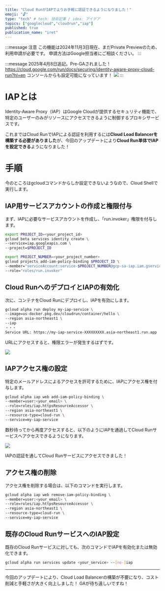 ```yaml
---
title: "Cloud RunがIAPでよりお手軽に認証できるようになりました！"
emoji: "🔓"
type: "tech" # tech: 技術記事 / idea: アイデア
topics: ["googlecloud","cloudrun","iap"]
published: true
publication_name: "iret"
---
```


:::message
注意
この機能は2024年11月3日現在、まだPrivate Previewのため、利用申請が必要です。
申請方法はGoogle担当者にご相談ください。
:::

:::message
2025年4月8日追記。Pre-GAされました！
https://cloud.google.com/run/docs/securing/identity-aware-proxy-cloud-run?hl=en
コンソールからも設定可能になっています！
![](https://storage.googleapis.com/zenn-user-upload/44d936a84131-20250408.png)
:::

# IAPとは
Identity-Aware Proxy（IAP）はGoogle Cloudが提供するセキュリティ機能で、特定のユーザーのみがリソースにアクセスできるように制御するプロキシサービスです。

これまではCloud RunでIAPによる認証を利用するには**Cloud Load Balancerを構築する必要がありました**が、今回のアップデートにより**Cloud Run単体でIAPを設定できる**ようになりました！

# 手順
今のところはgcloudコマンドからしか設定できないようなので、Cloud Shellで実行します。

## IAP用サービスアカウントの作成と権限付与
まず、IAPに必要なサービスアカウントを作成し、「run.invoker」権限を付与します。

```bash
export PROJECT_ID=<your_project_id>
gcloud beta services identity create \
--service=iap.googleapis.com \
--project=$PROJECT_ID
```

```bash
export PROJECT_NUMBER=<your_project_number>
gcloud projects add-iam-policy-binding $PROJECT_ID \
--member="serviceAccount:service-$PROJECT_NUMBER@gcp-sa-iap.iam.gserviceaccount.com" \
--role="roles/run.invoker"
```

## Cloud RunへのデプロイとIAPの有効化

次に、コンテナをCloud Runにデプロイし、IAPを有効にします。

```bash
gcloud alpha run deploy my-iap-service \
--image=us-docker.pkg.dev/cloudrun/container/hello \
--region asia-northeast1 \
--iap
・・・
Service URL: https://my-iap-service-XXXXXXXXX.asia-northeast1.run.app
```

URLにアクセスすると、権限エラーが発生するはずです。

![](https://storage.googleapis.com/zenn-user-upload/13910205255f-20241104.png)

## IAPアクセス権の設定

特定のメールアドレスによるアクセスを許可するために、IAPにアクセス権を付与します。

```bash
gcloud alpha iap web add-iam-policy-binding \
--member=user:<your_email> \
--role=roles/iap.httpsResourceAccessor \
--region asia-northeast1 \
--resource-type=cloud-run \
--service=my-iap-service
```

数秒待ってから再度アクセスすると、以下のようにIAPを通過してCloud Runサービスへアクセスできるようになります。

![](https://storage.googleapis.com/zenn-user-upload/3631f5926841-20241104.png)

IAPの認証を通してCloud Runサービスにアクセスできました！

## アクセス権の削除

アクセス権を削除する場合は、以下のコマンドを実行します。

```bash
gcloud alpha iap web remove-iam-policy-binding \
--member=user:<your_email> \
--role=roles/iap.httpsResourceAccessor \
--region asia-northeast1 \
--resource-type=cloud-run \
--service=my-iap-service
```

## 既存のCloud RunサービスへのIAP設定

既存のCloud Runサービスに対しても、次のコマンドでIAPを有効化または無効化できます。

```bash
gcloud alpha run services update <your_service> --[no-]iap
```

---

今回のアップデートにより、Cloud Load Balancerの構築が不要になり、コスト削減と手軽さが大きく向上しました！
GAが待ち遠しいですね！
